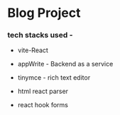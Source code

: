 # Blog Project 

### tech stacks used -

*  vite-React
* appWrite - Backend as a service
* tinymce - rich text editor
* html react parser 

* react hook forms